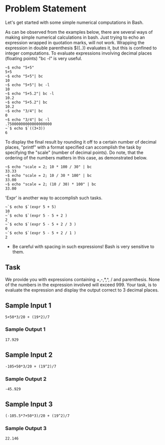 # Problem Statement

Let's get started with some simple numerical computations in Bash.

As can be observed from the examples below, there are several ways of making simple numerical calculations in bash. Just trying to echo an expression wrapped in quotation marks, will not work. Wrapping the expression in double parenthesis $((..)) evaluates it, but this is confined to integer computations. To evaluate expressions involving decimal places (floating points) "bc -l" is very useful.


```
~$ echo "5+5"
5+5
~$ echo "5+5"| bc
10
~$ echo "5+5"| bc -l
10
~$ echo "5+5.2"| bc -l
10.2
~$ echo "5+5.2"| bc
10.2
~$ echo "3/4"| bc
0
~$ echo "3/4"| bc -l
.75000000000000000000 
~`$ echo $`((3+3))
6  
```

To display the final result by rounding it off to a certain number of decimal places, "printf" with a format specified can accomplish the task by specifying the "scale" (number of decimal points). Do note, that the ordering of the numbers matters in this case, as demonstrated below.

```
~$ echo "scale = 2; 10 * 100 / 30" | bc
33.33
~$ echo "scale = 2; 10 / 30 * 100" | bc
33.00
~$ echo "scale = 2; (10 / 30) * 100" | bc
33.00
```

'Expr' is another way to accomplish such tasks.

```
~`$ echo $`(expr 5 + 5)
10
~`$ echo $`(expr 5 - 5 + 2 )
2
~`$ echo $`(expr 5 - 5 + 2 / 3 )
0
~`$ echo $`(expr 5 - 5 + 2 / 1 )
2
```

* Be careful with spacing in such expressions! Bash is very sensitive to them.

## Task

We provide you with expressions containing +,-,*,^, / and parenthesis. None of the numbers in the expression involved will exceed 999. 
Your task, is to evaluate the expression and display the output correct to 3 decimal places.

## Sample Input 1

```
5+50*3/20 + (19*2)/7
```

### Sample Output 1

`17.929`

## Sample Input 2

```
-105+50*3/20 + (19^2)/7
```

### Sample Output 2

`-45.929`

## Sample Input 3

```
(-105.5*7+50*3)/20 + (19^2)/7
```

### Sample Output 3

 `22.146`
